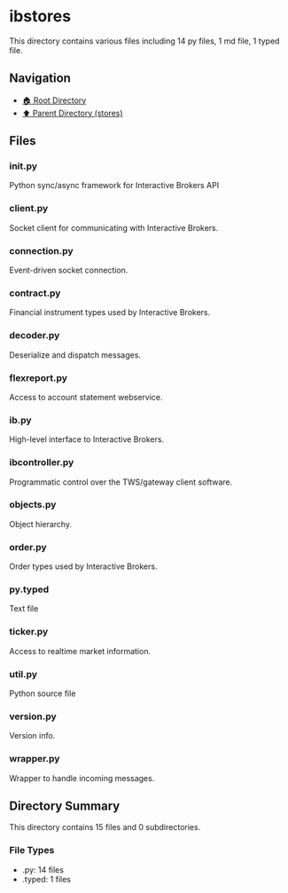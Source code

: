 # ibstores

This directory contains various files including 14 py files, 1 md file, 1 typed file.

## Navigation

* [🏠 Root Directory](/backtrader/stores/ibstores/../backtrader/stores/ibstores/../backtrader/stores/ibstores/..README.md)
* [⬆️ Parent Directory (stores)](../README.md)

## Files

### __init__.py

Python sync/async framework for Interactive Brokers API

### client.py

Socket client for communicating with Interactive Brokers.

### connection.py

Event-driven socket connection.

### contract.py

Financial instrument types used by Interactive Brokers.

### decoder.py

Deserialize and dispatch messages.

### flexreport.py

Access to account statement webservice.

### ib.py

High-level interface to Interactive Brokers.

### ibcontroller.py

Programmatic control over the TWS/gateway client software.

### objects.py

Object hierarchy.

### order.py

Order types used by Interactive Brokers.

### py.typed

Text file

### ticker.py

Access to realtime market information.

### util.py

Python source file

### version.py

Version info.

### wrapper.py

Wrapper to handle incoming messages.

## Directory Summary

This directory contains 15 files and 0 subdirectories.

### File Types

* .py: 14 files
* .typed: 1 files
